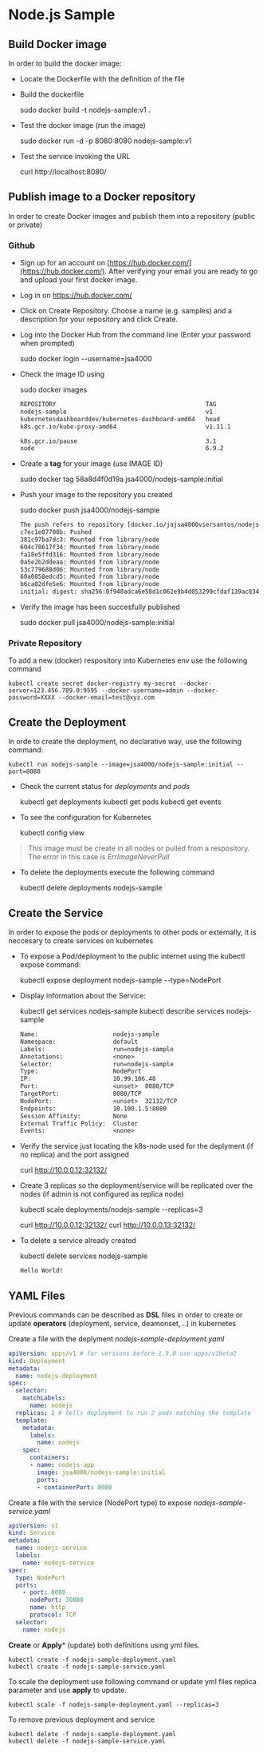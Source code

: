 # Node.js Sample

## Build Docker image

In order to build the docker image:

- Locate the Dockerfile with the definition of the file

- Build the dockerfile

    sudo docker build -t nodejs-sample:v1 .

- Test the docker image (run the image)

    sudo docker run -d -p 8080:8080 nodejs-sample:v1

- Test the service invoking the URL

    curl http://localhost:8080/

## Publish image to a Docker repository

In order to create Docker images and publish them into a repository (public or private)

### Github

- Sign up for an account on [https://hub.docker.com/](https://hub.docker.com/). After verifying your email you are ready to go and upload your first docker image.

- Log in on https://hub.docker.com/

- Click on Create Repository. Choose a name (e.g. samples) and a description for your repository and click Create.

- Log into the Docker Hub from the command line (Enter your password when prompted)

   sudo docker login --username=jsa4000

- Check the image ID using

    sudo docker images

    ```txt
    REPOSITORY                                          TAG                 IMAGE ID            CREATED             SIZE
    nodejs-sample                                       v1                  58a8d4f0d19a        About an hour ago   655MB
    kubernetesdashboarddev/kubernetes-dashboard-amd64   head                7a05e890e6f3        5 days ago          122MB
    k8s.gcr.io/kube-proxy-amd64                         v1.11.1             d5c25579d0ff        6 days ago          97.8MB

    k8s.gcr.io/pause                                    3.1                 da86e6ba6ca1        7 months ago        742kB
    node                                                6.9.2               faaadb4aaf9b        19 months ago       655MB
    ```

- Create a **tag** for your image (use IMAGE ID)

    sudo docker tag 58a8d4f0d19a jsa4000/nodejs-sample:initial

- Push your image to the repository you created

    sudo docker push jsa4000/nodejs-sample

    ```txt
    The push refers to repository [docker.io/jajsa4000viersantos/nodejs-sample]
    c7ec1e07708b: Pushed 
    381c97ba7dc3: Mounted from library/node
    604c78617f34: Mounted from library/node
    fa18e5ffd316: Mounted from library/node
    0a5e2b2ddeaa: Mounted from library/node
    53c779688d06: Mounted from library/node
    60a0858edcd5: Mounted from library/node
    b6ca02dfe5e6: Mounted from library/node
    initial: digest: sha256:0f948adca6e58d1c062e9b4d053299cfdaf139ac834d9492ca6c0c3c7b211636 size: 2002
    ```

- Verify the image has been succesfully published

    sudo docker pull jsa4000/nodejs-sample:initial

### Private Repository

To add a new (docker) respository into Kubernetes env use the following command

    kubectl create secret docker-registry my-secret --docker-server=123.456.789.0:9595 --docker-username=admin --docker-password=XXXX --docker-email=test@xyz.com

## Create the Deployment

In orde to create the deployment, no declarative way, use the following command:

    kubectl run nodejs-sample --image=jsa4000/nodejs-sample:initial --port=8080

- Check the current status for *deployments* and *pods*

    kubectl get deployments
    kubectl get pods
    kubectl get events

- To see the configuration for Kubernetes

    kubectl config view

> This image must be create in all nodes or pulled from a respository. The error in this case is *ErrImageNeverPull*

- To delete the deployments execute the following command

     kubectl delete deployments nodejs-sample

## Create the Service

In order to expose the pods or deployments to other pods or externally, it is neccesary to create services on kubernetes

- To expose a Pod/deployment to the public internet using the kubectl expose command:

    kubectl expose deployment nodejs-sample --type=NodePort

- Display information about the Service:

    kubectl get services nodejs-sample
    kubectl describe services nodejs-sample

    ```txt
    Name:                     nodejs-sample
    Namespace:                default
    Labels:                   run=nodejs-sample
    Annotations:              <none>
    Selector:                 run=nodejs-sample
    Type:                     NodePort
    IP:                       10.99.106.48
    Port:                     <unset>  8080/TCP
    TargetPort:               8080/TCP
    NodePort:                 <unset>  32132/TCP
    Endpoints:                10.100.1.5:8080
    Session Affinity:         None
    External Traffic Policy:  Cluster
    Events:                   <none>
    ```

- Verify the service just locating the k8s-node used for the deplyment (if no replica) and the port assigned

    curl http://10.0.0.12:32132/

- Create 3 replicas so the deployment/service will be replicated over the nodes (if admin is not configured as replica node)

    kubectl scale deployments/nodejs-sample --replicas=3

    curl http://10.0.0.12:32132/
    curl http://10.0.0.13:32132/

- To delete a service already created

    kubectl delete services nodejs-sample

    ```txt
    Hello World!
    ```

## YAML Files

Previous commands can be described as **DSL** files in order to create or update **operators** (deployment, service, deamonset, ..) in kubernetes

Create a file with the deplyment *nodejs-sample-deployment.yaml*

```yml
apiVersion: apps/v1 # for versions before 1.9.0 use apps/v1beta2
kind: Deployment
metadata:
  name: nodejs-deployment
spec:
  selector:
    matchLabels:
      name: nodejs
  replicas: 2 # tells deployment to run 2 pods matching the template
  template:
    metadata:
      labels:
        name: nodejs
    spec:
      containers:
      - name: nodejs-app
        image: jsa4000/nodejs-sample:initial
        ports:
        - containerPort: 8080
```

Create a file with the service (NodePort type) to expose *nodejs-sample-service.yaml*

```yml
apiVersion: v1
kind: Service
metadata:
  name: nodejs-service
  labels:
    name: nodejs-service
spec:
  type: NodePort
  ports:
    - port: 8080
      nodePort: 30080
      name: http
      protocol: TCP
  selector:
    name: nodejs
```

**Create** or **Apply*** (update) both definitions using yml files.

    kubectl create -f nodejs-sample-deployment.yaml
    kubectl create -f nodejs-sample-service.yaml

To scale the deployment use following command or update yml files replica parameter and use **apply** to update.

    kubectl scale -f nodejs-sample-deployment.yaml --replicas=3

To remove previous deployment and service

    kubectl delete -f nodejs-sample-deployment.yaml
    kubectl delete -f nodejs-sample-service.yaml
